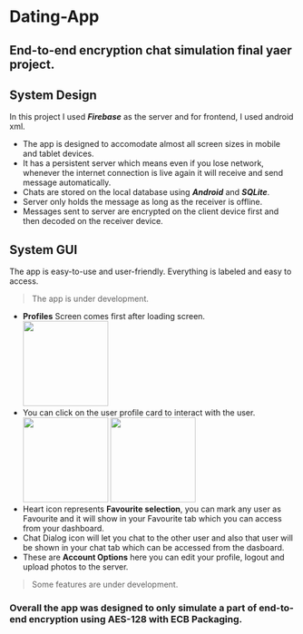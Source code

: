 # Dating-App

## End-to-end encryption chat simulation final yaer project.

## System Design

In this project I used ***Firebase*** as the server and for frontend, I used android xml. 

* The app is designed to accomodate almost all screen sizes in mobile and tablet devices.
* It has a persistent server which means even if you lose network, whenever the internet connection is live again it will receive and send message automatically.
* Chats are stored on the local database using ***Android*** and ***SQLite***.
* Server only holds the message as long as the receiver is offline.
* Messages sent to server are encrypted on the client device first and then decoded on the receiver device.

## System GUI

The app is easy-to-use and user-friendly. Everything is labeled and easy to access.

>The app is under development.

* **Profiles** Screen comes first after loading screen.</br>
<img src="https://user-images.githubusercontent.com/39789077/229485204-f265ef19-c93a-43bd-8cb0-25b8a0e85003.jpg" width="150"></br>
* You can click on the user profile card to interact with the user.</br>
<img src="https://user-images.githubusercontent.com/39789077/229490481-fe10cc56-1c29-4c87-93e7-b0b688e48cfb.jpg" width="150"> <img src="https://user-images.githubusercontent.com/39789077/229490914-20ec0819-5b3a-4f16-af0b-f40303b4e8c4.jpg" width="150"></br>
* Heart icon represents **Favourite selection**, you can mark any user as Favourite and it will show in your Favourite tab which you can access from your dashboard.
* Chat Dialog icon will let you chat to the other user and also that user will be shown in your chat tab which can be accessed from the dasboard.
* These are **Account Options** here you can edit your profile, logout and upload photos to the server.

>Some features are under development.


### Overall the app was designed to only simulate a part of end-to-end encryption using AES-128 with ECB Packaging.
